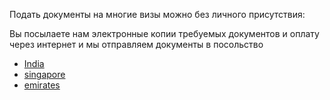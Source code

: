Подать документы на многие визы можно без личного присутствия:

Вы посылаете нам электронные копии требуемых документов и оплату через интернет и мы отправляем документы в посольство

* [India](/online/india)
* [singapore](/online/singapore)
* [emirates](/online/emirates)


